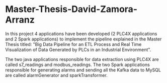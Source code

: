 # Master-Thesis-David-Zamora-Arranz
In this project 4 applications have been developed (2 PLC4X applications and 2 Spark applications) to implement the pipeline explained in the Master Thesis titled: "Big Data Pipeline for an ETL Process and Real Time Visualization of Data Generated by PLCs in an Industrial Environment".

The two java applications responsible for data extraction using PLC4X are called s7_readings and modbus_readings. The two Spark applications responsible for generating alarms and sending all the Kafka data to MySQL are called alarmGenerator and sparkTransformer.
